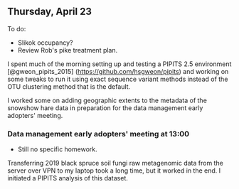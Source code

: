 
## Thursday, April 23

To do:

* Slikok occupancy?
* Review Rob's pike treatment plan.

I spent much of the morning setting up and testing a PIPITS 2.5 environment [@gweon_pipits_2015] (<https://github.com/hsgweon/pipits>) and working on some tweaks to run it using exact sequence variant methods instead of the OTU clustering method that is the default.

I worked some on adding geographic extents to the metadata of the snowshow hare data in preparation for the data management early adopters' meeting.

### Data management early adopters' meeting at 13:00

* Still no specific homework.

Transferring 2019 black spruce soil fungi raw metagenomic data from the server over VPN to my laptop took a long time, but it worked in the end. I initiated a PIPITS analysis of this dataset.